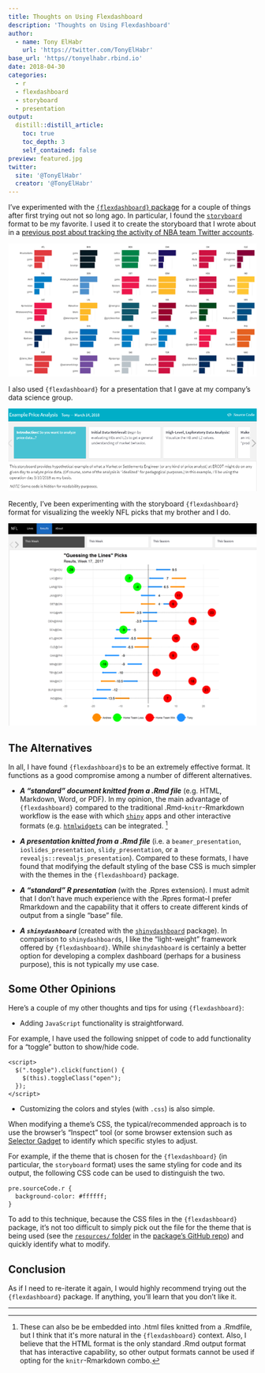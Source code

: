 ```yaml
---
title: Thoughts on Using Flexdashboard
description: 'Thoughts on Using Flexdashboard'
author:
  - name: Tony ElHabr
    url: 'https://twitter.com/TonyElHabr'
base_url: 'https//tonyelhabr.rbind.io'
date: 2018-04-30
categories:
  - r
  - flexdashboard
  - storyboard
  - presentation
output: 
  distill::distill_article:
    toc: true
    toc_depth: 3
    self_contained: false
preview: featured.jpg
twitter:
  site: '@TonyElHabr'
  creator: '@TonyElHabr'
---
```


I’ve experimented with the [`{flexdashboard}`
package](https://rmarkdown.rstudio.com/flexdashboard/) for a couple of
things after first trying out not so long ago. In particular, I found
the
[`storyboard`](https://rmarkdown.rstudio.com/flexdashboard/using.html#storyboards)
format to be my favorite. I used it to create the storyboard that I
wrote about in a [previous post about tracking the activity of NBA team
Twitter
accounts](/post/nba-tweets-tms-flexdashboard).


![](viz_unigram_cnts_facet.png)


I also used `{flexdashboard}` for a presentation that I gave at my
company’s data science group.


![](presentations-2018-03-14.png)


Recently, I’ve been experimenting with the storyboard `{flexdashboard}`
format for visualizing the weekly NFL picks that my brother and I do.


![](nfl-picks.png)



The Alternatives
----------------

In all, I have found `{flexdashboard}`s to be an extremely effective
format. It functions as a good compromise among a number of different
alternatives.

-   ***A “standard” document knitted from a .Rmd file*** (e.g. HTML,
    Markdown, Word, or PDF). In my opinion, the main advantage of
    `{flexdashboard}` compared to the traditional .Rmd-`knitr`-Rmarkdown
    workflow is the ease with which
    [`shiny`](https://shiny.rstudio.com/) apps and other interactive
    formats (e.g. [`htmlwidgets`](https://www.htmlwidgets.org/) can be
    integrated. [^1]

-   ***A presentation knitted from a .Rmd file*** (i.e. a
    `beamer_presentation`, `ioslides_presentation`,
    `slidy_presentation`, or a `revealjs::revealjs_presentation`).
    Compared to these formats, I have found that modifying the default
    styling of the base CSS is much simpler with the themes in the
    `{flexdashboard}` package.

-   ***A “standard” R presentation*** (with the .Rpres extension). I
    must admit that I don’t have much experience with the .Rpres
    format–I prefer Rmarkdown and the capability that it offers to
    create different kinds of output from a single “base” file.

-   ***A `shinydashboard`*** (created with the
    [`shinydashboard`](https://rstudio.github.io/shinydashboard/)
    package). In comparison to `shinydashboard`s, I like the
    “light-weight” framework offered by `{flexdashboard}`. While
    `shinydashboard` is certainly a better option for developing a
    complex dashboard (perhaps for a business purpose), this is not
    typically my use case.



Some Other Opinions
-------------------

Here’s a couple of my other thoughts and tips for using
`{flexdashboard}`:

-   Adding `JavaScript` functionality is straightforward.

For example, I have used the following snippet of code to add
functionality for a “toggle” button to show/hide code.

    <script>
      $(".toggle").click(function() {
        $(this).toggleClass("open");
      });
    </script>

-   Customizing the colors and styles (with `.css`) is also simple.

When modifying a theme’s CSS, the typical/recommended approach is to use
the browser’s “Inspect” tool (or some browser extension such as
[Selector Gadget](http://selectorgadget.com/) to identify which specific styles
to adjust.

For example, if the theme that is chosen for the `{flexdashboard}` (in
particular, the `storyboard` format) uses the same styling for code and
its output, the following CSS code can be used to distinguish the two.

    pre.sourceCode.r {
      background-color: #ffffff;
    }

To add to this technique, because the CSS files in the `{flexdashboard}`
package, it’s not too difficult to simply pick out the file for the
theme that is being used (see the [`resources/`
folder](https://github.com/rstudio/flexdashboard/blob/master/inst/rmarkdown/templates/flex_dashboard/resources/)
in the [package’s GitHub
repo](https://github.com/rstudio/flexdashboard)) and quickly identify
what to modify.



Conclusion
----------

As if I need to re-iterate it again, I would highly recommend trying out
the `{flexdashboard}` package. If anything, you’ll learn that you don’t
like it.



------------------------------------------------------------------------

[^1]: These can also be be embedded into .html files knitted from a .Rmdfile, but I think that it's more natural in the `{flexdashboard}`  context. Also, I believe that the HTML format is the only standard .Rmd output format that has interactive capability, so other output formats cannot be used if opting for the `knitr`-Rmarkdown combo.
